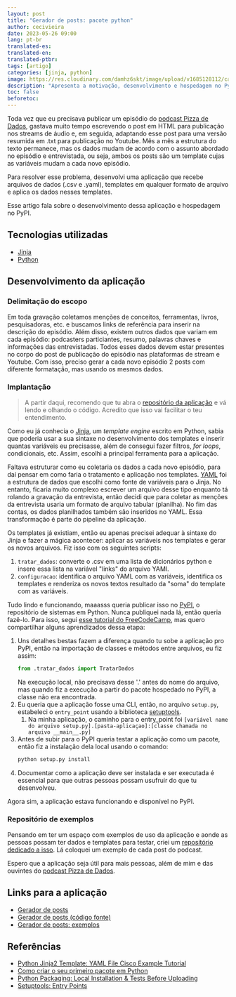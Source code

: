 ```yaml
---
layout: post
title: "Gerador de posts: pacote python"
author: cecivieira
date: 2023-05-26 09:00
lang: pt-br
translated-es: 
translated-en: 
translated-ptbr: 
tags: [artigo]
categories: [jinja, python]
image: https://res.cloudinary.com/damhz6skt/image/upload/v1685128112/capas-site/28_d4zrw1.jpg
description: "Apresenta a motivação, desenvolvimento e hospedagem no PyPI de uma aplicação que recebe arquivos de dados (.csv e .yaml), templates em qualquer formato de arquivo e aplica os dados nesses templates."
toc: false
beforetoc:
---
```

Toda vez que eu precisava publicar um episódio do [podcast Pizza de Dados](https://pod.link/pizzadedados), gastava muito tempo escrevendo o post em HTML para publicação nos streams de áudio e, em seguida, adaptando esse post para uma versão resumida em .txt para publicação no Youtube. Mês a mês a estrutura do texto permanece, mas os dados mudam de acordo com o assunto abordado no episódio e entrevistada, ou seja, ambos os posts são um template cujas as variáveis mudam a cada novo episódio.

Para resolver esse problema, desenvolvi uma aplicação que recebe arquivos de dados (.csv e .yaml), templates em qualquer formato de arquivo e aplica os dados nesses templates. 

Esse artigo fala sobre o desenvolvimento dessa aplicação e hospedagem no PyPI.

## Tecnologias utilizadas

- [Jinja](https://jinja.palletsprojects.com/en/3.1.x/)
- [Python](https://www.python.org/)

## Desenvolvimento da aplicação

### Delimitação do escopo

Em toda gravação coletamos menções de conceitos, ferramentas, livros, pesquisadoras, etc. e buscamos links de referência para inserir na descrição do episódio. Além disso, existem outros dados que variam em cada episódio: podcasters particiantes, resumo, palavras chaves e informações das entrevistadas. Todos esses dados devem estar presentes no corpo do post de publicação do episódio nas plataformas de stream e Youtube. Com isso, preciso gerar a cada novo episódio 2 posts com diferente formatação, mas usando os mesmos dados.

### Implantação

>A partir daqui, recomendo que tu abra o [repositório da aplicação](https://github.com/cecivieira/gerador-posts/) e vá lendo e olhando o código. Acredito que isso vai facilitar o teu entendimento.

Como eu já conhecia o [Jinja](https://jinja.palletsprojects.com/en/3.1.x/), um *template engine* escrito em Python, sabia que poderia usar a sua sintaxe no desenvolvimento dos templates e inserir quantas variáveis eu precisasse, além de consegui fazer filtros, *for loops*, condicionais, etc. Assim, escolhi a principal ferramenta para a aplicação.

Faltava estruturar como eu coletaria os dados a cada novo episódio, para daí pensar em como faria o tratamento e aplicação nos templates. [YAML](https://www.redhat.com/pt-br/topics/automation/what-is-yaml) foi a estrutura de dados que escolhi como fonte de variáveis para o Jinja. No entanto, ficaria muito complexo escrever um arquivo desse tipo enquanto tá rolando a gravação da entrevista, então decidi que para coletar as menções da entrevista usaria um formato de arquivo tabular (planilha). No fim das contas, os dados planilhados também são inseridos no YAML. Essa transformação é parte do pipeline da aplicação.

Os templates já existiam, então eu apenas precisei adequar à sintaxe do Jinja e fazer a mágica acontecer: aplicar as variáveis nos templates e gerar os novos arquivos. Fiz isso com os seguintes scripts:

1. `tratar_dados`: converte o .csv em uma lista de dicionários python e insere essa lista na variável "links" do arquivo YAMl.
1. `configuracao`: identifica o arquivo YAML com as variáveis, identifica os templates e renderiza os novos textos resultado da "soma" do template com as variáveis.

Tudo lindo e funcionando, maaasss queria publicar isso no [PyPI](https://pypi.org/), o repositório de sistemas em Python. Nunca publiquei nada lá, então queria fazê-lo. Para isso, segui [esse tutorial do FreeCodeCamp](https://www.freecodecamp.org/portuguese/news/como-criar-o-seu-primeiro-pacote-em-python/), mas quero compartilhar alguns aprendizados dessa etapa:

1. Uns detalhes bestas fazem a diferença quando tu sobe a aplicação pro PyPI, então na importação de classes e métodos entre arquivos, eu fiz assim:
    ```python
    from .tratar_dados import TratarDados
    ```
    Na execução local, não precisava desse '.' antes do nome do arquivo, mas quando fiz a execução a partir do pacote hospedado no PyPI, a classe não era encontrada.
1. Eu queria que a aplicação fosse uma CLI, então, no arquivo `setup.py`, estabeleci o `entry_point` usando a biblioteca [setuptools](https://setuptools.pypa.io/en/latest/userguide/entry_point.html#console-scripts).
    1. Na minha aplicação, o caminho para o entry_point foi `[variável name do arquivo setup.py].[pasta-aplicaçao]:[classe chamada no arquivo __main__.py]`
1. Antes de subir para o PyPI queria testar a aplicação como um pacote, então fiz a instalação dela local usando o comando:
    ```bash
    python setup.py install
    ```
1. Documentar como a aplicação deve ser instalada e ser executada é essencial para que outras pessoas possam usufruir do que tu desenvolveu.

Agora sim, a aplicação estava funcionando e disponível no PyPI.

### Repositório de exemplos
Pensando em ter um espaço com exemplos de uso da aplicação e aonde as pessoas possam ter dados e templates para testar, criei um [repositório dedicado a isso](https://github.com/cecivieira/gerador-posts-exemplos). Lá coloquei um exemplo de cada post do podcast.


Espero que a aplicação seja útil para mais pessoas, além de mim e das ouvintes do [podcast Pizza de Dados](https://pod.link/pizzadedados).



## Links para a aplicação
- [Gerador de posts](https://pypi.org/project/gerador-posts/)
- [Gerador de posts (código fonte)](https://github.com/cecivieira/gerador-posts/)
- [Gerador de posts: exemplos](https://github.com/cecivieira/gerador-posts-exemplos)

## Referências
- [Python Jinja2 Template: YAML File Cisco Example Tutorial](http://networkbit.ch/python-jinja-template/)
- [Como criar o seu primeiro pacote em Python](https://www.freecodecamp.org/portuguese/news/como-criar-o-seu-primeiro-pacote-em-python/)
- [Python Packaging: Local Installation & Tests Before Uploading](https://holypython.com/python-packaging-local-installation-tests-before-uploading/)
- [Setuptools: Entry Points](https://setuptools.pypa.io/en/latest/userguide/entry_point.html)